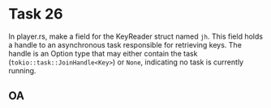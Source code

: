 # Task 26

In player.rs, make a field for the KeyReader struct named `jh`. This
field holds a handle to an asynchronous task responsible for retrieving keys.
The handle is an Option type that may either contain the task (`tokio::task::JoinHandle<Key>`)
or `None`, indicating no task is currently running.

## OA
